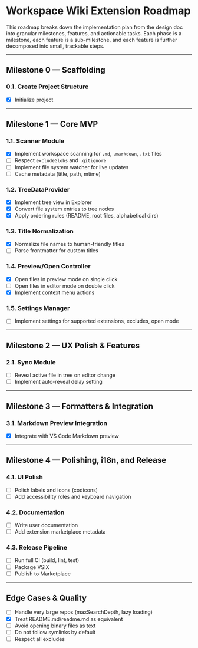 # Workspace Wiki Extension Roadmap

This roadmap breaks down the implementation plan from the design doc into granular milestones, features, and actionable tasks. Each phase is a milestone, each feature is a sub-milestone, and each feature is further decomposed into small, trackable steps.

---

## Milestone 0 — Scaffolding

### 0.1. Create Project Structure

- [x] Initialize project

---

## Milestone 1 — Core MVP

### 1.1. Scanner Module

- [x] Implement workspace scanning for `.md`, `.markdown`, `.txt` files
- [ ] Respect `excludeGlobs` and `.gitignore`
- [ ] Implement file system watcher for live updates
- [ ] Cache metadata (title, path, mtime)

### 1.2. TreeDataProvider

- [x] Implement tree view in Explorer
- [x] Convert file system entries to tree nodes
- [x] Apply ordering rules (README, root files, alphabetical dirs)

### 1.3. Title Normalization

- [x] Normalize file names to human-friendly titles
- [ ] Parse frontmatter for custom titles

### 1.4. Preview/Open Controller

- [x] Open files in preview mode on single click
- [ ] Open files in editor mode on double click
- [x] Implement context menu actions

### 1.5. Settings Manager

- [ ] Implement settings for supported extensions, excludes, open mode

---

## Milestone 2 — UX Polish & Features

### 2.1. Sync Module

- [ ] Reveal active file in tree on editor change
- [ ] Implement auto-reveal delay setting

---

## Milestone 3 — Formatters & Integration

### 3.1. Markdown Preview Integration

- [x] Integrate with VS Code Markdown preview

---

## Milestone 4 — Polishing, i18n, and Release

### 4.1. UI Polish

- [ ] Polish labels and icons (codicons)
- [ ] Add accessibility roles and keyboard navigation

### 4.2. Documentation

- [ ] Write user documentation
- [ ] Add extension marketplace metadata

### 4.3. Release Pipeline

- [ ] Run full CI (build, lint, test)
- [ ] Package VSIX
- [ ] Publish to Marketplace

---

## Edge Cases & Quality

- [ ] Handle very large repos (maxSearchDepth, lazy loading)
- [x] Treat README.md/readme.md as equivalent
- [ ] Avoid opening binary files as text
- [ ] Do not follow symlinks by default
- [ ] Respect all excludes
